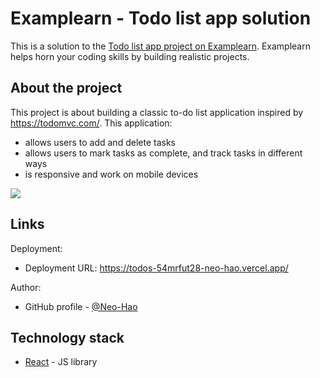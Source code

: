 # Examplearn - Todo list app solution

This is a solution to the [Todo list app project on Examplearn](https://examplearn.com/projects/9e63d5ca-25ea-4341-8cb1-0808762c19c0). Examplearn helps horn your coding skills by building realistic projects. 

## About the project

This project is about building a classic to-do list application inspired by https://todomvc.com/. This application:

* allows users to add and delete tasks
* allows users to mark tasks as complete, and track tasks in different ways
* is responsive and work on mobile devices

![](./demo/demo-1.jpg)

## Links

Deployment:

- Deployment URL: https://todos-54mrfut28-neo-hao.vercel.app/

Author:

- GitHub profile - [@Neo-Hao](https://github.com/Neo-Hao)

## Technology stack

- [React](https://reactjs.org/) - JS library